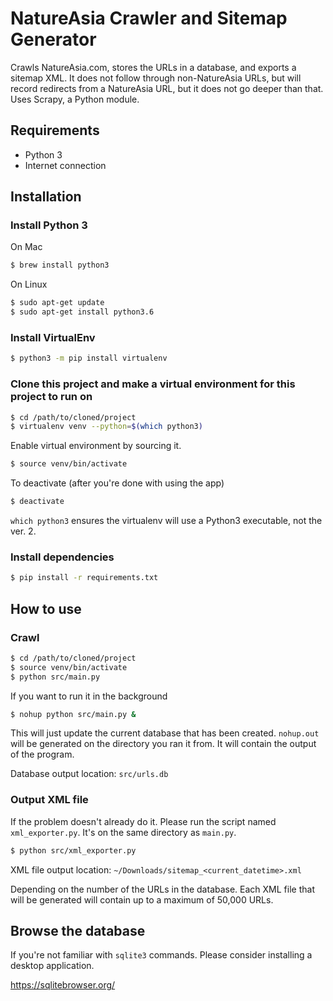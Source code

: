 # NatureAsia Crawler and Sitemap Generator

Crawls NatureAsia.com, stores the URLs in a database, and exports a sitemap XML.
It does not follow through non-NatureAsia URLs, but will record redirects from a NatureAsia URL,
but it does not go deeper than that.
Uses Scrapy, a Python module.

## Requirements
- Python 3
- Internet connection

## Installation

### Install Python 3
On Mac
```bash
$ brew install python3
```
On Linux
```bash
$ sudo apt-get update
$ sudo apt-get install python3.6
```

### Install VirtualEnv
```bash
$ python3 -m pip install virtualenv
```

### Clone this project and make a virtual environment for this project to run on
```bash
$ cd /path/to/cloned/project
$ virtualenv venv --python=$(which python3)
```

Enable virtual environment by sourcing it.
```bash
$ source venv/bin/activate
```
To deactivate (after you're done with using the app)
```bash
$ deactivate
```

`which python3` ensures the virtualenv will use a Python3 executable, not the ver. 2.

### Install dependencies

```bash
$ pip install -r requirements.txt
```


## How to use
### Crawl
```bash
$ cd /path/to/cloned/project
$ source venv/bin/activate
$ python src/main.py
```
If you want to run it in the background
```bash
$ nohup python src/main.py &
```
This will just update the current database that has been created.
`nohup.out` will be generated on the directory you ran it from.
It will contain the output of the program.

Database output location:
`src/urls.db`

### Output XML file
If the problem doesn't already do it. Please run the script named `xml_exporter.py`.
It's on the same directory as `main.py`.

```bash
$ python src/xml_exporter.py
```

XML file output location:
`~/Downloads/sitemap_<current_datetime>.xml`

Depending on the number of the URLs in the database. Each XML file that will be generated will contain up to a maximum of 50,000 URLs.


## Browse the database
If you're not familiar with `sqlite3` commands. Please consider installing a desktop application.

https://sqlitebrowser.org/
